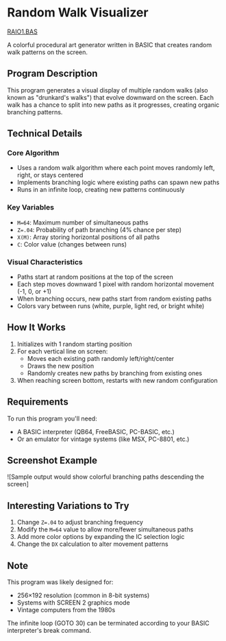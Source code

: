 # Random Walk Visualizer

[RAIO1.BAS](RAIO1.BAS)

A colorful procedural art generator written in BASIC that creates random walk patterns on the screen.

## Program Description

This program generates a visual display of multiple random walks (also known as "drunkard's walks") that evolve downward on the screen. Each walk has a chance to split into new paths as it progresses, creating organic branching patterns.

## Technical Details

### Core Algorithm
- Uses a random walk algorithm where each point moves randomly left, right, or stays centered
- Implements branching logic where existing paths can spawn new paths
- Runs in an infinite loop, creating new patterns continuously

### Key Variables
- `M=64`: Maximum number of simultaneous paths
- `Z=.04`: Probability of path branching (4% chance per step)
- `X(M)`: Array storing horizontal positions of all paths
- `C`: Color value (changes between runs)

### Visual Characteristics
- Paths start at random positions at the top of the screen
- Each step moves downward 1 pixel with random horizontal movement (-1, 0, or +1)
- When branching occurs, new paths start from random existing paths
- Colors vary between runs (white, purple, light red, or bright white)

## How It Works

1. Initializes with 1 random starting position
2. For each vertical line on screen:
   - Moves each existing path randomly left/right/center
   - Draws the new position
   - Randomly creates new paths by branching from existing ones
3. When reaching screen bottom, restarts with new random configuration

## Requirements

To run this program you'll need:
- A BASIC interpreter (QB64, FreeBASIC, PC-BASIC, etc.)
- Or an emulator for vintage systems (like MSX, PC-8801, etc.)

## Screenshot Example

![Sample output would show colorful branching paths descending the screen]

## Interesting Variations to Try

1. Change `Z=.04` to adjust branching frequency
2. Modify the `M=64` value to allow more/fewer simultaneous paths
3. Add more color options by expanding the IC selection logic
4. Change the `DX` calculation to alter movement patterns

## Note

This program was likely designed for:
- 256×192 resolution (common in 8-bit systems)
- Systems with SCREEN 2 graphics mode
- Vintage computers from the 1980s

The infinite loop (GOTO 30) can be terminated according to your BASIC interpreter's break command.